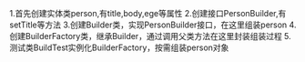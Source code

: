 1.首先创建实体类person,有title,body,ege等属性
2.创建接口PersonBuilder,有setTitle等方法
3.创建Builder类，实现PersonBuilder接口，在这里组装person
4.创建BuilderFactory类，继承Builder，通过调用父类方法在这里封装组装过程
5.测试类BuildTest实例化BuilderFactory，按需组装person对象